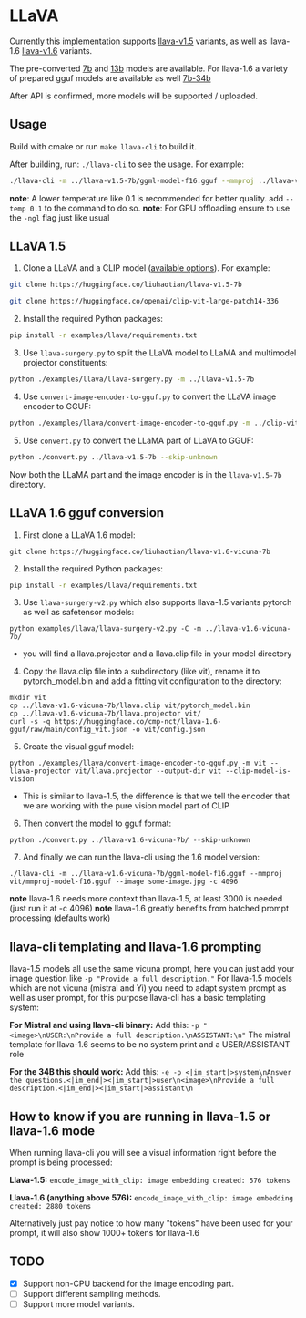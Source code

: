 # LLaVA

Currently this implementation supports [llava-v1.5](https://huggingface.co/liuhaotian/llava-v1.5-7b) variants,
as well as llava-1.6 [llava-v1.6](https://huggingface.co/collections/liuhaotian/llava-16-65b9e40155f60fd046a5ccf2) variants.

The pre-converted [7b](https://huggingface.co/mys/ggml_llava-v1.5-7b)
and [13b](https://huggingface.co/mys/ggml_llava-v1.5-13b)
models are available.
For llava-1.6 a variety of prepared gguf models are available as well [7b-34b](https://huggingface.co/cmp-nct/llava-1.6-gguf)

After API is confirmed, more models will be supported / uploaded.

## Usage
Build with cmake or run `make llava-cli` to build it.

After building, run: `./llava-cli` to see the usage. For example:

```sh
./llava-cli -m ../llava-v1.5-7b/ggml-model-f16.gguf --mmproj ../llava-v1.5-7b/mmproj-model-f16.gguf --image path/to/an/image.jpg
```

**note**: A lower temperature like 0.1 is recommended for better quality. add `--temp 0.1` to the command to do so.
**note**: For GPU offloading ensure to use the `-ngl` flag just like usual

## LLaVA 1.5

1. Clone a LLaVA and a CLIP model ([available options](https://github.com/haotian-liu/LLaVA/blob/main/docs/MODEL_ZOO.md)). For example:

```sh
git clone https://huggingface.co/liuhaotian/llava-v1.5-7b

git clone https://huggingface.co/openai/clip-vit-large-patch14-336
```

2. Install the required Python packages:

```sh
pip install -r examples/llava/requirements.txt
```

3. Use `llava-surgery.py` to split the LLaVA model to LLaMA and multimodel projector constituents:

```sh
python ./examples/llava/llava-surgery.py -m ../llava-v1.5-7b
```

4. Use `convert-image-encoder-to-gguf.py` to convert the LLaVA image encoder to GGUF:

```sh
python ./examples/llava/convert-image-encoder-to-gguf.py -m ../clip-vit-large-patch14-336 --llava-projector ../llava-v1.5-7b/llava.projector --output-dir ../llava-v1.5-7b
```

5. Use `convert.py` to convert the LLaMA part of LLaVA to GGUF:

```sh
python ./convert.py ../llava-v1.5-7b --skip-unknown
```

Now both the LLaMA part and the image encoder is in the `llava-v1.5-7b` directory.

## LLaVA 1.6 gguf conversion
1) First clone a LLaVA 1.6 model:
```console
git clone https://huggingface.co/liuhaotian/llava-v1.6-vicuna-7b
```

2) Install the required Python packages:

```sh
pip install -r examples/llava/requirements.txt
```

3) Use `llava-surgery-v2.py` which also supports llava-1.5 variants pytorch as well as safetensor models:
```console
python examples/llava/llava-surgery-v2.py -C -m ../llava-v1.6-vicuna-7b/
```
- you will find a llava.projector and a llava.clip file in your model directory

4) Copy the llava.clip file into a subdirectory (like vit), rename it to pytorch_model.bin and add a fitting vit configuration to the directory:
```console
mkdir vit
cp ../llava-v1.6-vicuna-7b/llava.clip vit/pytorch_model.bin
cp ../llava-v1.6-vicuna-7b/llava.projector vit/
curl -s -q https://huggingface.co/cmp-nct/llava-1.6-gguf/raw/main/config_vit.json -o vit/config.json
```

5) Create the visual gguf model:
```console
python ./examples/llava/convert-image-encoder-to-gguf.py -m vit --llava-projector vit/llava.projector --output-dir vit --clip-model-is-vision
```
- This is similar to llava-1.5, the difference is that we tell the encoder that we are working with the pure vision model part of CLIP

6) Then convert the model to gguf format:
```console
python ./convert.py ../llava-v1.6-vicuna-7b/ --skip-unknown
```

7) And finally we can run the llava-cli using the 1.6 model version:
```console
./llava-cli -m ../llava-v1.6-vicuna-7b/ggml-model-f16.gguf --mmproj vit/mmproj-model-f16.gguf --image some-image.jpg -c 4096
```

**note** llava-1.6 needs more context than llava-1.5, at least 3000 is needed (just run it at -c 4096)
**note** llava-1.6 greatly benefits from batched prompt processing (defaults work)

## llava-cli templating and llava-1.6 prompting

llava-1.5 models all use the same vicuna prompt, here you can just add your image question like `-p "Provide a full description."`
For llava-1.5 models which are not vicuna (mistral and Yi) you need to adapt system prompt as well as user prompt, for this purpose llava-cli has a basic templating system:

**For Mistral and using llava-cli binary:**
Add this: `-p "<image>\nUSER:\nProvide a full description.\nASSISTANT:\n"`
The mistral template for llava-1.6 seems to be no system print and a USER/ASSISTANT role

**For the 34B this should work:**
Add this: `-e -p <|im_start|>system\nAnswer the questions.<|im_end|><|im_start|>user\n<image>\nProvide a full description.<|im_end|><|im_start|>assistant\n`


## How to know if you are running in llava-1.5 or llava-1.6 mode

When running llava-cli you will see a visual information right before the prompt is being processed:

**Llava-1.5:**
`encode_image_with_clip: image embedding created: 576 tokens`

**Llava-1.6 (anything above 576):**
`encode_image_with_clip: image embedding created: 2880 tokens`


Alternatively just pay notice to how many "tokens" have been used for your prompt, it will also show 1000+ tokens for llava-1.6




## TODO

- [x] Support non-CPU backend for the image encoding part.
- [ ] Support different sampling methods.
- [ ] Support more model variants.
